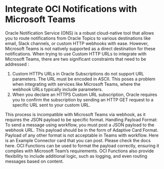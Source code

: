 # Integrate OCI Notifications with Microsoft Teams
Oracle Notification Service (ONS) is a robust cloud-native tool that allows you to route notifications from Oracle Topics to various destinations like email, Slack channels, or custom HTTP webhooks with ease. 
However, Microsoft Teams is not natively supported as a direct destination for these notifications. When trying to use Custom HTTP URLs to integrate with Microsoft Teams, there are two significant constraints that need to be addressed : 
1.	Custom HTTPs URLs in Oracle Subscriptions do not support URL parameters. The URL must be encoded in ASCII. This poses a problem when integrating with services like Microsoft Teams, where the webhook URLs typically include parameters.
2.	When you declare an HTTPS Custom URL subscription, Oracle requires you to confirm the subscription by sending an HTTP GET request to a specific URL sent to your custom URL.

This process is incompatible with Microsoft Teams via webhook, as it requires the JSON payload to be specific format.
	Handling Payload Format: 
To send a message using workflow, you must post a JSON payload to the webhook URL. This payload should be in the form of Adaptive Card Format. 
Payload of any other format is not acceptable in Teams with workflow. Here is an Example Connector card that you can post. Please check the docs here.
OCI Functions can be used to format the payload correctly, ensuring it complies with Microsoft Team’s requirements. OCI Functions also provide flexibility to include additional logic, such as logging, and even routing messages based on content. 

